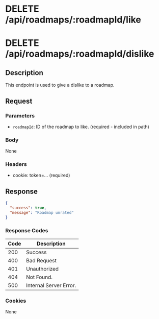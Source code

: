 # DELETE /api/roadmaps/:roadmapId/like
# DELETE /api/roadmaps/:roadmapId/dislike

## Description

This endpoint is used to give a dislike to a roadmap.

## Request

### Parameters

- `roadmapId`: ID of the roadmap to like. (required - included in path)

### Body

None

### Headers

- cookie: token=... (required)

## Response

```json
{
  "success": true,
  "message": "Roadmap unrated"
}
```

### Response Codes

| Code | Description            |
|------|------------------------|
| 200  | Success                |
| 400  | Bad Request            |
| 401  | Unauthorized           |
| 404  | Not Found.             |
| 500  | Internal Server Error. |

### Cookies

None